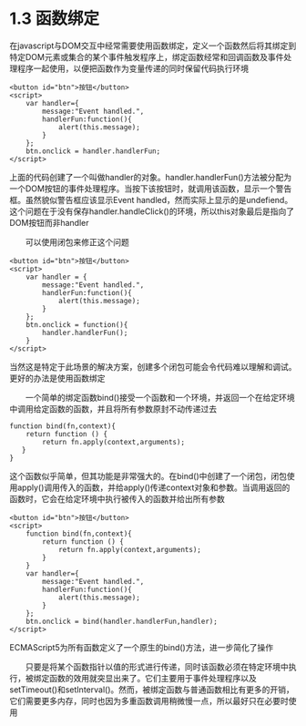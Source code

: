# 1.3 函数绑定

在javascript与DOM交互中经常需要使用函数绑定，定义一个函数然后将其绑定到特定DOM元素或集合的某个事件触发程序上，绑定函数经常和回调函数及事件处理程序一起使用，以便把函数作为变量传递的同时保留代码执行环境

```
<button id="btn">按钮</button>
<script>            
    var handler={
        message:"Event handled.",
        handlerFun:function(){
            alert(this.message);
        }
    };
	btn.onclick = handler.handlerFun;
</script>
```

上面的代码创建了一个叫做handler的对象。handler.handlerFun()方法被分配为一个DOM按钮的事件处理程序。当按下该按钮时，就调用该函数，显示一个警告框。虽然貌似警告框应该显示Event handled，然而实际上显示的是undefiend。这个问题在于没有保存handler.handleClick()的环境，所以this对象最后是指向了DOM按钮而非handler

　　可以使用闭包来修正这个问题
　　
```
<button id="btn">按钮</button>
<script>            
	var handler = {
	    message:"Event handled.",
	    handlerFun:function(){
	        alert(this.message);
	    }
	};
	btn.onclick = function(){
	    handler.handlerFun();    
	}
</script>
```
当然这是特定于此场景的解决方案，创建多个闭包可能会令代码难以理解和调试。更好的办法是使用函数绑定

　　一个简单的绑定函数bind()接受一个函数和一个环境，并返回一个在给定环境中调用给定函数的函数，并且将所有参数原封不动传递过去

```
function bind(fn,context){    
	return function () {        
		return fn.apply(context,arguments);
   }
}
```

这个函数似乎简单，但其功能是非常强大的。在bind()中创建了一个闭包，闭包使用apply()调用传入的函数，并给apply()传递context对象和参数。当调用返回的函数时，它会在给定环境中执行被传入的函数并给出所有参数

```
<button id="btn">按钮</button>
<script>  
	function bind(fn,context){    
		return function () {        
			return fn.apply(context,arguments);
    	}
	}          
	var handler={
	    message:"Event handled.",
	    handlerFun:function(){
	        alert(this.message);
	    }
	};
	btn.onclick = bind(handler.handlerFun,handler);
</script>
```

ECMAScript5为所有函数定义了一个原生的bind()方法，进一步简化了操作

　　只要是将某个函数指针以值的形式进行传递，同时该函数必须在特定环境中执行，被绑定函数的效用就突显出来了。它们主要用于事件处理程序以及setTimeout()和setInterval()。然而，被绑定函数与普通函数相比有更多的开销，它们需要更多内存，同时也因为多重函数调用稍微慢一点，所以最好只在必要时使用
